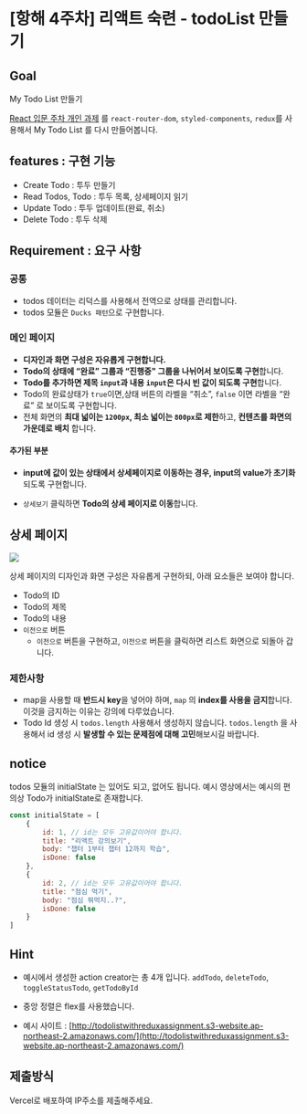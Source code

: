 # [항해 4주차] 리액트 숙련 - todoList 만들기

## Goal
My Todo List 만들기

[React 입문 주차 개인 과제](https://www.notion.so/React-f8cb108d179d4c06978bc4d8579e1fec) 를 `react-router-dom`, `styled-components`, `redux`를 사용해서 My Todo List 를 다시 만들어봅니다.

## features : 구현 기능

- Create Todo : 투두 만들기 
- Read Todos, Todo : 투두 목록, 상세페이지 읽기
- Update Todo : 투두 업데이트(완료, 취소)
- Delete Todo : 투두 삭제

## Requirement : 요구 사항

### 공통
- todos 데이터는 리덕스를 사용해서 전역으로 상태를 관리합니다.
- todos 모듈은 `Ducks 패턴`으로 구현합니다.

### 메인 페이지
- **디자인과 화면 구성은 자유롭게 구현합니다.**
- **Todo의 상태에 “완료” 그룹과 “진행중" 그룹을 나뉘어서 보이도록 구현**합니다.
- **Todo를 추가하면  제목 `input`과 내용 `input`은 다시 빈 값이 되도록 구현**합니다.
- Todo의 완료상태가 `true`이면,상태 버튼의 라벨을 “취소”,  `false` 이면 라벨을 “완료” 로 보이도록 구현합니다.
- 전체 화면의 **최대 넓이는 `1200px`, 최소 넓이는 `800px`로 제한**하고, **컨텐츠를 화면의 가운데로 배치** 합니다.
#### 추가된 부분

- **input에 값이 있는 상태에서 상세페이지로 이동하는 경우, input의 value가 초기화** 되도록 구현합니다.
        
- `상세보기` 클릭하면 **Todo의 상세 페이지로 이동**합니다.

## 상세 페이지
![](https://velog.velcdn.com/images/posinity/post/4aad518c-1228-4aec-ade6-27b65e56a1a5/image.png)


상세 페이지의 디자인과 화면 구성은 자유롭게 구현하되, 아래 요소들은 보여야 합니다.
- Todo의 ID
- Todo의 제목
- Todo의 내용
- `이전으로` 버튼
  - `이전으로` 버튼을 구현하고, `이전으로` 버튼을 클릭하면 리스트 화면으로 되돌아 갑니다.
### **제한사항**
- map을 사용할 때 **반드시 key**을 넣어야 하며, `map` 의 **index를 사용을 금지**합니다. 이것을 금지하는 이유는 강의에 다루었습니다.
- Todo Id 생성 시 `todos.length` 사용해서 생성하지 않습니다. `todos.length` 을 사용해서 id 생성 시 **발생할 수 있는 문제점에 대해 고민**해보시길 바랍니다.

## notice
todos 모듈의 initialState 는 있어도 되고, 없어도 됩니다. 예시 영상에서는 예시의 편의상 Todo가 initialState로 존재합니다.
```js
const initialState = [
	{
		id: 1, // id는 모두 고유값이어야 합니다.
		title: "리액트 강의보기",
		body: "챕터 1부터 챕터 12까지 학습",
		isDone: false
	},
	{
		id: 2, // id는 모두 고유값이어야 합니다.
		title: "점심 먹기",
		body: "점심 뭐먹지..?",
		isDone: false
	}
]
```

## Hint

- 예시에서 생성한 action creator는 총 4개 입니다.
`addTodo`, `deleteTodo`, `toggleStatusTodo`, `getTodoById`

- 중앙 정렬은 flex를 사용했습니다.
    
- 예시 사이트 : [http://todolistwithreduxassignment.s3-website.ap-northeast-2.amazonaws.com/](http://todolistwithreduxassignment.s3-website.ap-northeast-2.amazonaws.com/)

## 제출방식
Vercel로 배포하여 IP주소를 제출해주세요.
